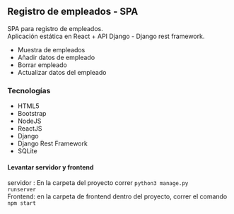 ## Registro de empleados - SPA

SPA para registro de empleados. <br/>
Aplicación estática en React + API Django - Django rest framework.

- Muestra de empleados
- Añadir datos de empleado
- Borrar empleado
- Actualizar datos del empleado

### Tecnologías

- HTML5
- Bootstrap
- NodeJS
- ReactJS
- Django
- Django Rest Framework
- SQLite

#### **Levantar servidor y frontend**

servidor : En la carpeta del proyecto correr
<code>python3 manage.py runserver</code>
<br>
Frontend: en la carpeta de frontend dentro del proyecto, correr el comando <code> npm start </code>
